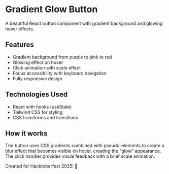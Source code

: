 # Gradient Glow Button

A beautiful React button component with gradient background and glowing hover effects.

## Features
- Gradient background from purple to pink to red
- Glowing effect on hover
- Click animation with scale effect
- Focus accessibility with keyboard navigation
- Fully responsive design

## Technologies Used
- React with hooks (useState)
- Tailwind CSS for styling
- CSS transforms and transitions

## How it works
The button uses CSS gradients combined with pseudo-elements to create a blur effect that becomes visible on hover, creating the "glow" appearance. The click handler provides visual feedback with a brief scale animation.

Created for Hacktoberfest 2025! 🎃